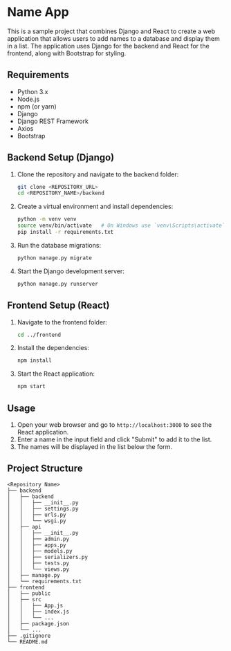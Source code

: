 # Name App

This is a sample project that combines Django and React to create a web application that allows users to add names to a database and display them in a list. The application uses Django for the backend and React for the frontend, along with Bootstrap for styling.

## Requirements

- Python 3.x
- Node.js
- npm (or yarn)
- Django
- Django REST Framework
- Axios
- Bootstrap

## Backend Setup (Django)

1. Clone the repository and navigate to the backend folder:

   ```bash
   git clone <REPOSITORY_URL>
   cd <REPOSITORY_NAME>/backend
   ```

2. Create a virtual environment and install dependencies:

   ```bash
   python -m venv venv
   source venv/bin/activate   # On Windows use `venv\Scripts\activate`
   pip install -r requirements.txt
   ```

3. Run the database migrations:

   ```bash
   python manage.py migrate
   ```

4. Start the Django development server:
   ```bash
   python manage.py runserver
   ```

## Frontend Setup (React)

1. Navigate to the frontend folder:

   ```bash
   cd ../frontend
   ```

2. Install the dependencies:

   ```bash
   npm install
   ```

3. Start the React application:
   ```bash
   npm start
   ```

## Usage

1. Open your web browser and go to `http://localhost:3000` to see the React application.
2. Enter a name in the input field and click "Submit" to add it to the list.
3. The names will be displayed in the list below the form.

## Project Structure

```plaintext
<Repository Name>
├── backend
│   ├── backend
│   │   ├── __init__.py
│   │   ├── settings.py
│   │   ├── urls.py
│   │   └── wsgi.py
│   ├── api
│   │   ├── __init__.py
│   │   ├── admin.py
│   │   ├── apps.py
│   │   ├── models.py
│   │   ├── serializers.py
│   │   ├── tests.py
│   │   └── views.py
│   ├── manage.py
│   └── requirements.txt
├── frontend
│   ├── public
│   ├── src
│   │   ├── App.js
│   │   ├── index.js
│   │   └── ...
│   ├── package.json
│   └── ...
├── .gitignore
└── README.md
```
